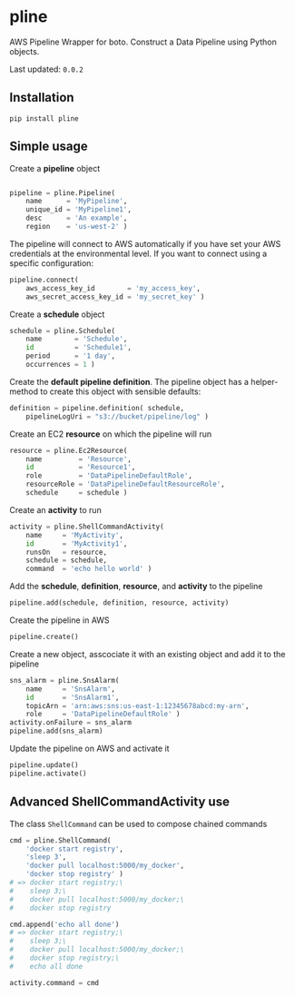 # pline

AWS Pipeline Wrapper for boto. Construct a Data Pipeline using Python objects.

Last updated: `0.0.2`

## Installation

```
pip install pline
```

## Simple usage

Create a **pipeline** object

```python

pipeline = pline.Pipeline(
    name      = 'MyPipeline',
    unique_id = 'MyPipeline1',
    desc      = 'An example',
    region    = 'us-west-2' )
```

The pipeline will connect to AWS automatically if you have set your AWS credentials at the
environmental level. If you want to connect using a specific configuration:

```python
pipeline.connect(
    aws_access_key_id        = 'my_access_key',
    aws_secret_access_key_id = 'my_secret_key' )
```

Create a **schedule** object

```python
schedule = pline.Schedule(
    name        = 'Schedule',
    id          = 'Schedule1',
    period      = '1 day',
    occurrences = 1 )
```

Create the **default pipeline definition**. The pipeline object has a helper-method to
create this object with sensible defaults:

```python
definition = pipeline.definition( schedule,
    pipelineLogUri = "s3://bucket/pipeline/log" )
```

Create an EC2 **resource** on which the pipeline will run

```python
resource = pline.Ec2Resource(
    name         = 'Resource',
    id           = 'Resource1',
    role         = 'DataPipelineDefaultRole',
    resourceRole = 'DataPipelineDefaultResourceRole',
    schedule     = schedule )
```

Create an **activity** to run

```python
activity = pline.ShellCommandActivity(
    name     = 'MyActivity',
    id       = 'MyActivity1',
    runsOn   = resource,
    schedule = schedule,
    command  = 'echo hello world' )
```

Add the **schedule**, **definition**, **resource**, and **activity** to the pipeline

```python
pipeline.add(schedule, definition, resource, activity)
```

Create the pipeline in AWS

```python
pipeline.create()
```

Create a new object, asscociate it with an existing object and add it to the pipeline

```python
sns_alarm = pline.SnsAlarm(
    name     = 'SnsAlarm',
    id       = 'SnsAlarm1',
    topicArn = 'arn:aws:sns:us-east-1:12345678abcd:my-arn',
    role     = 'DataPipelineDefaultRole' )
activity.onFailure = sns_alarm
pipeline.add(sns_alarm)
```

Update the pipeline on AWS and activate it

```python
pipeline.update()
pipeline.activate()
```

## Advanced ShellCommandActivity use

The class `ShellCommand` can be used to compose chained commands

```python
cmd = pline.ShellCommand(
    'docker start registry',
    'sleep 3',
    'docker pull localhost:5000/my_docker',
    'docker stop registry' )
# => docker start registry;\
#    sleep 3;\
#    docker pull localhost:5000/my_docker;\
#    docker stop registry

cmd.append('echo all done')
# => docker start registry;\
#    sleep 3;\
#    docker pull localhost:5000/my_docker;\
#    docker stop registry;\
#    echo all done

activity.command = cmd
```
